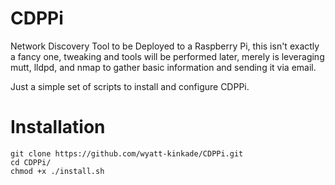 # CDPPi
Network Discovery Tool to be Deployed to a Raspberry Pi, this isn't exactly a fancy one, tweaking and tools will be performed later, merely is leveraging mutt, lldpd, and nmap to gather basic information and sending it via email.

Just a simple set of scripts to install and configure CDPPi.



# Installation

```
git clone https://github.com/wyatt-kinkade/CDPPi.git
cd CDPPi/
chmod +x ./install.sh
```

